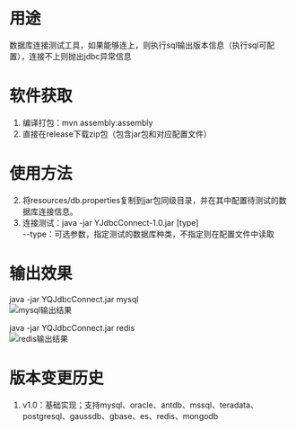 # 用途
数据库连接测试工具，如果能够连上，则执行sql输出版本信息（执行sql可配置），连接不上则抛出jdbc异常信息
# 软件获取
1. 编译打包：mvn assembly:assembly
2. 直接在release下载zip包（包含jar包和对应配置文件）
# 使用方法
2. 将resources/db.properties复制到jar包同级目录，并在其中配置待测试的数据库连接信息。
3. 连接测试：java -jar YJdbcConnect-1.0.jar [type]  
--type：可选参数，指定测试的数据库种类，不指定则在配置文件中读取  
# 输出效果
java -jar YQJdbcConnect.jar mysql  
![mysql输出结果](https://github.com/Yanqin25/imgServer/blob/master/jdbcConnect/mysql.png?raw=true)

java -jar YQJdbcConnect.jar redis  
![redis输出结果](https://github.com/Yanqin25/imgServer/blob/master/jdbcConnect/redis.png?raw=true)
# 版本变更历史
1. v1.0：基础实现；支持mysql、oracle、antdb、mssql、teradata、postgresql、gaussdb、gbase、es、redis、mongodb    